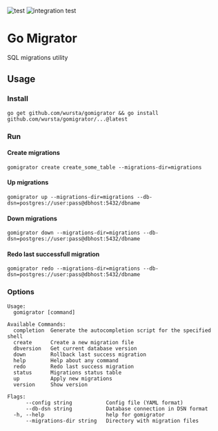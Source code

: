 ![test](https://github.com/wursta/gomigrator/actions/workflows/test.yaml/badge.svg?branch=main)
![integration test](https://github.com/wursta/gomigrator/actions/workflows/integration-test.yaml/badge.svg?branch=main)

# Go Migrator
SQL migrations utility

## Usage

### Install
```
go get github.com/wursta/gomigrator && go install github.com/wursta/gomigrator/...@latest
```

### Run

#### Create migrations
```
gomigrator create create_some_table --migrations-dir=migrations
```

#### Up migrations
```
gomigrator up --migrations-dir=migrations --db-dsn=postgres://user:pass@dbhost:5432/dbname
```

#### Down migrations
```
gomigrator down --migrations-dir=migrations --db-dsn=postgres://user:pass@dbhost:5432/dbname
```

#### Redo last successfull migration
```
gomigrator redo --migrations-dir=migrations --db-dsn=postgres://user:pass@dbhost:5432/dbname
```

### Options
```
Usage:
  gomigrator [command]

Available Commands:
  completion  Generate the autocompletion script for the specified shell
  create      Create a new migration file
  dbversion   Get current database version
  down        Rollback last success migration
  help        Help about any command
  redo        Redo last success migration
  status      Migrations status table
  up          Apply new migrations
  version     Show version

Flags:
      --config string           Config file (YAML format)
      --db-dsn string           Database connection in DSN format
  -h, --help                    help for gomigrator
      --migrations-dir string   Directory with migration files

```
